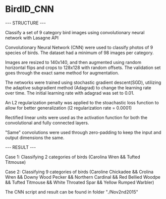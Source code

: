 # BirdID_CNN


--- STRUCTURE ---

Classify a set of 9 category bird images using convolutionary neural network with Lasagne API

Convolutionary Neural Network (CNN) were used to classify photos of 9 species of birds. The dataset had a minimum of 98 images per category.

Images are resized to 140x140, and then augmented using random horizontal flips and crops to 128x128 with random offsets. The validation set goes through the exact same method for augmentation.

The networks were trained using stochastic gradient descent(SGD), utilizing the adaptive subgradient method (Adagrad) to change the learning rate over time. The initial learning rate with adagrad was set to 0.01.

An L2 regularization penalty was applied to the stoachastic loss function to allow for better generalization (l2 regularization rate = 0.0001)

Rectified linear units were used as the activation function for both the convolutional and fully connected layers.

"Same" convolutions were used through zero-padding to keep the input and output dimensions the same.






--- RESULT ---

Case 1: Classifying 2 categories of birds 
        (Carolina Wren && Tufted Titmouse)
        
Case 2: Classifying 9 categories of birds 
        (Caroline Chickadee && Crolina Wren && Downy Wood Pecker && Northern Cardinal && Red Bellied Woodpe && Tufted Titmouse && White Throated Spar && Yellow Rumped Warbler)

The CNN script and result can be found in folder "./Nov2nd2015"
